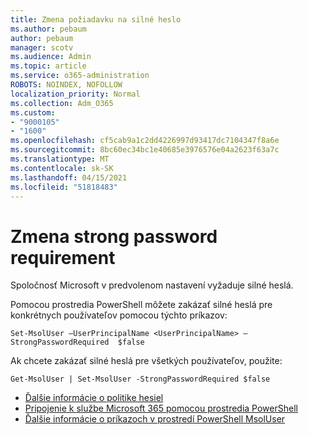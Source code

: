 ```yaml
---
title: Zmena požiadavku na silné heslo
ms.author: pebaum
author: pebaum
manager: scotv
ms.audience: Admin
ms.topic: article
ms.service: o365-administration
ROBOTS: NOINDEX, NOFOLLOW
localization_priority: Normal
ms.collection: Adm_O365
ms.custom:
- "9000105"
- "1600"
ms.openlocfilehash: cf5cab9a1c2dd4226997d93417dc7104347f8a6e
ms.sourcegitcommit: 8bc60ec34bc1e40685e3976576e04a2623f63a7c
ms.translationtype: MT
ms.contentlocale: sk-SK
ms.lasthandoff: 04/15/2021
ms.locfileid: "51818483"
---
```

# <a name="change-strong-password-requirement"></a>Zmena strong password requirement

Spoločnosť Microsoft v predvolenom nastavení vyžaduje silné heslá.

Pomocou prostredia PowerShell môžete zakázať silné heslá pre konkrétnych používateľov pomocou týchto príkazov:

`Set-MsolUser –UserPrincipalName <UserPrincipalName> –StrongPasswordRequired  $false`

Ak chcete zakázať silné heslá pre všetkých používateľov, použite:

`Get-MsolUser | Set-MsolUser -StrongPasswordRequired $false`

- [Ďalšie informácie o politike hesiel](https://docs.microsoft.com/azure/active-directory/authentication/concept-sspr-policy#password-policies-that-only-apply-to-cloud-user-accounts)
- [Pripojenie k službe Microsoft 365 pomocou prostredia PowerShell](https://docs.microsoft.com/office365/enterprise/powershell/connect-to-office-365-powershell#connect-with-the-microsoft-azure-active-directory-module-for-windows-powershell)
- [Ďalšie informácie o príkazoch v prostredí PowerShell MsolUser](https://docs.microsoft.com/powershell/module/msonline/set-msoluser?view=azureadps-1.0)
